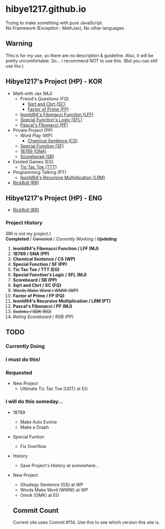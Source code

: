 # hibye1217.github.io
Trying to make something with pure JavaScript.  
No Framework (Exception : MathJax), No other languages.

## Warning
This is for my use, so there are no description & guideline.
Also, it will be pretty uncomfortable.
So... I recommend NOT to use this. (But you can still use tho.)

## Hibye1217's Project (HP) - KOR
- Math with Jax (MJ)
  - Friend's Questions (FQ)
    - [Sqrt and Cbrt (SC)](https://hibye1217.github.io/Kor/Page/SC.html)
    - [Factor of Prime (FP)](https://hibye1217.github.io/Kor/Page/FP.html)
  - [leonld94's Fibonacci Function (LFF)](https://hibye1217.github.io/Kor/Page/LFF.html)
  - [Special Function's Logic (SFL)](https://hibye1217.github.io/Kor/Page/SFL.html)
  - [Pascal's Fibonacci (PF)](https://hibye1217.github.io/Kor/Page/PF.html)
- Private Project (PP)
  - Word Play (WP)
    - [Chemical Sentence (CS)](https://hibye1217.github.io/Kor/Page/CS.html)
  - [Special Function (SF)](https://hibye1217.github.io/Kor/Page/SF.html)
  - [18789 (GNA)](https://hibye1217.github.io/Kor/Page/GNA.html)
  - [Scoreborad (SB)](https://hibye1217.github.io/Kor/Page/SB.html)
- Existed Games (EG)
  - [Tic Tac Toe (TTT)](https://hibye1217.github.io/Kor/Page/TTT.html)
- Programming Talking (PT)
  - [leonld94's Recursive Multiplication (LRM)](https://hibye1217.github.io/Kor/Page/LRM.html)
- [RickRoll (RR)](https://www.youtube.com/watch?v=dQw4w9WgXcQ)

## Hibye1217's Project (HP) - ENG
- [RickRoll (RR)](https://www.youtube.com/watch?v=dQw4w9WgXcQ)

### Project History
(RR is not my project.)  
**Completed** / ~~Canceled~~ / *Currently Working* / ***Updating***
1. **leonld94's Fibonacci Function / LFF (MJ)**
2. **18789 / GNA (PP)**
3. **Chemical Sentence / CS (WP)**
4. **Special Function / SF (PP)**
5. **Tic Tac Toe / TTT (EG)**
6. **Special Function's Logic / SFL (MJ)**
7. **Scoreboard / SB (PP)**
8. **Sqrt and Cbrt / SC (FQ)**
9. ~~Words Make Word / WMW (WP)~~
10. **Factor of Prime / FP (FQ)**
11. **leonld94's Recursive Multiplication / LRM (PT)**
12. **Pascal's Fibonacci / PF (MJ)**
13. ~~Sudoku / SDK (EG)~~
14. *Rating Scoreboard / RSB (PP)*

## TODO

### Currently Doing

### I must do this!

### Requested
- New Project
  - Ultimate Tic Tac Toe (UDT) at EG

### I will do this someday...
- 18789
  - Make Auto Evolve
  - Make a Graph
- Special Funtion
  - Fix Overflow
- History
  - Save Project's History at somewhere...
- New Project
  - Ghudegy Sentence (GS) at WP
  - Words Make Word (WMW) at WP
  - Omok (OMK) at EG

  ## Commit Count
  Current site uses Commit #114.
  Use this to see which version this site is.